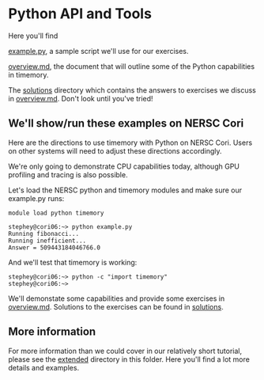 # Python API and Tools

Here you'll find

[example.py](example.py), a sample script we'll use for our exercises.

[overview.md](overview.md), the document that will outline some of the Python capabilities in timemory.

The [solutions](solutions) directory which contains the answers to exercises we discuss in
[overview.md](overview.md). Don't look until you've tried!


## We'll show/run these examples on NERSC Cori

Here are the directions to use timemory with Python on NERSC Cori. Users on
other systems will need to adjust these directions accordingly. 

We're only going to demonstrate CPU capabilities today, although GPU profiling
and tracing is also possible.

Let's load the NERSC python and timemory modules and make sure our example.py runs:

```
module load python timemory
```

```
stephey@cori06:~> python example.py 
Running fibonacci...
Running inefficient...
Answer = 509443184046766.0
```

And we'll test that timemory is working:

```
stephey@cori06:~> python -c "import timemory"
stephey@cori06:~> 
```

We'll demonstate some capabilities and provide some exercises in [overview.md](overview.md).
Solutions to the exercises can be found in [solutions](solutions).

## More information

For more information than we could cover in our relatively short tutorial,
please see the [extended](extended) directory in this folder. Here you'll find a lot more
details and examples.
